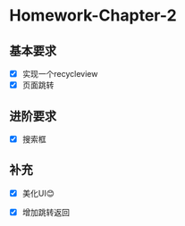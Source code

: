 # Homework-Chapter-2

## 基本要求

- [x] 实现一个recycleview
- [x] 页面跳转

## 进阶要求

- [x] 搜索框

## 补充

- [x] 美化UI😊
- [x] 增加跳转返回

